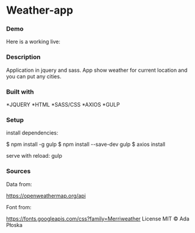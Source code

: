 # Weather-app
### Demo
Here is a working live: 

### Description
Application in jquery and sass.
App show  weather for current location and you can put any cities.


### Built with
*JQUERY
*HTML
*SASS/CSS
*AXIOS
*GULP

### Setup

install dependencies:

$ npm install -g gulp
$ npm install --save-dev gulp
$ axios install

serve with reload:
gulp

### Sources
Data from:

https://openweathermap.org/api

Font from:

https://fonts.googleapis.com/css?family=Merriweather
License
MIT © Ada Płoska
